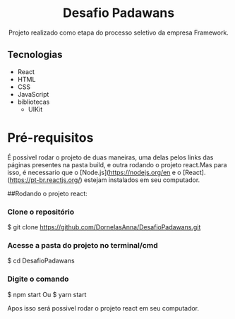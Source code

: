 <h1 align="center">Desafio Padawans</h1>

<p align="center">Projeto realizado como etapa do processo seletivo da empresa Framework. </p>

## Tecnologias

* React
* HTML
* CSS
* JavaScript
* bibliotecas
  * UIKit


# Pré-requisitos
  
  É possivel rodar o projeto de duas maneiras, uma delas pelos links das páginas presentes na pasta build,
e outra rodando o projeto react.Mas para isso, é necessario que o [Node.js](https://nodejs.org/en e o [React].(https://pt-br.reactjs.org/)
estejam instalados em seu computador. 

##Rodando o projeto react:

### Clone o repositório
$ git clone <https://github.com/DornelasAnna/DesafioPadawans.git>

### Acesse a pasta do projeto no terminal/cmd
$ cd DesafioPadawans

### Digite o comando 
$ npm start
  Ou
$ yarn start



Apos isso será possivel rodar o projeto react em seu computador.
